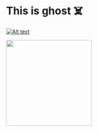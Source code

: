 
# This is ghost ☠️


<!-- ![Alt text](https://api.rifatnoor.me/demo/serve-image) -->
[![Alt text](https://api.rifatnoor.me/demo/serve-image)](https://api.rifatnoor.me/demo/ad-click)



<a href="https://api.rifatnoor.me/demo/ad-click">
  <div>
    <img src="https://api.rifatnoor.me/demo/serve-image" width="230" />
  </div>
</a>